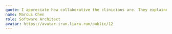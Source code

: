 ```yaml
---
quote: I appreciate how collaborative the clinicians are. They explained every option clearly and respected my preferences.
name: Marcus Chen
role: Software Architect
avatar: https://avatar.iran.liara.run/public/12
---
```

